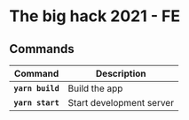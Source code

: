 # The big hack 2021 - FE

## Commands

| Command          | Description              |
| ---------------- | ------------------------ |
| **`yarn build`** | Build the app            |
| **`yarn start`** | Start development server |

